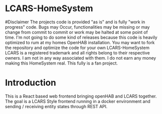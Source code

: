 # LCARS-HomeSystem

#Disclaimer
The projects code is provided "as is" and is fully "work in progress" code. Bugs may Occur, functionalities may be missing or may change from commit to commit or work may be halted at some point of time. I'm not going to do some kind of releases because this code is heavily optimized to rum at my homes OpenHAB installation. You may want to fork the repository and optimize the code for your own LCARS-HomeSystem
LCARS is a registered trademark and all rights belong to their respective owners. I am not in any way associated with them. I do not earn any money making this HomeSystem real.
This fully is a fan project.

# Introduction
This is a React based web frontend bringing openHAB and LCARS together. The goal is a LCARS Style frontend running in a docker environment and sending / receiving entity states through REST API.
